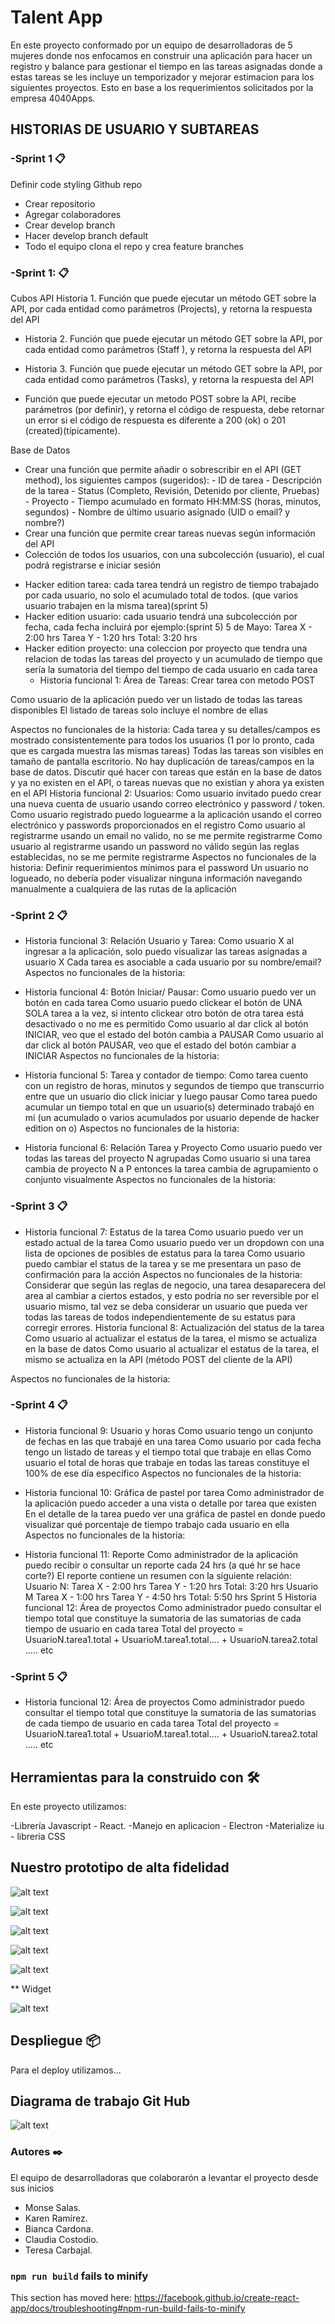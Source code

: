 # Talent App

En este proyecto conformado por un equipo de desarrolladoras de 5 mujeres donde nos enfocamos en construir una aplicación para hacer un registro y balance para gestionar el tiempo en las tareas asignadas donde a estas tareas se les incluye un temporizador y mejorar estimacion para los siguientes proyectos. Esto en base a los requerimientos solicitados por la empresa 4040Apps.

## HISTORIAS DE USUARIO Y SUBTAREAS

### -Sprint 1 📋

Definir code styling
Github repo

- Crear repositorio
- Agregar colaboradores
- Crear develop branch
- Hacer develop branch default
- Todo el equipo clona el repo y crea feature branches

### -Sprint 1: 📋

Cubos API
Historia 1. Función que puede ejecutar un método GET sobre la API, por cada entidad como parámetros (Projects), y retorna la respuesta del API

- Historia 2. Función que puede ejecutar un método GET sobre la API, por cada entidad como parámetros (Staff ), y retorna la respuesta del API

- Historia 3. Función que puede ejecutar un método GET sobre la API, por cada entidad como parámetros (Tasks), y retorna la respuesta del API

* Función que puede ejecutar un metodo POST sobre la API, recibe parámetros (por definir), y retorna el código de respuesta, debe retornar un error si el código de respuesta es diferente a 200 (ok) o 201 (created)(típicamente).

Base de Datos

- Crear una función que permite añadir o sobrescribir en el API (GET method), los siguientes campos (sugeridos): - ID de tarea - Descripción de la tarea - Status (Completo, Revisión, Detenido por cliente, Pruebas) - Proyecto - Tiempo acumulado en formato HH:MM:SS (horas, minutos, segundos) - Nombre de último usuario asignado (UID o email? y nombre?)
- Crear una función que permite crear tareas nuevas según información del API
- Colección de todos los usuarios, con una subcolección (usuario), el cual podrá registrarse e iniciar sesión

* Hacker edition tarea: cada tarea tendrá un registro de tiempo trabajado por cada usuario, no solo el acumulado total de todos. (que varios usuario trabajen en la misma tarea)(sprint 5)
* Hacker edition usuario: cada usuario tendrá una subcolección por fecha, cada fecha incluirá por ejemplo:(sprint 5)
  5 de Mayo:
  Tarea X - 2:00 hrs
  Tarea Y - 1:20 hrs
  Total: 3:20 hrs
* Hacker edition proyecto: una coleccion por proyecto que tendra una relacion de todas las tareas del proyecto y un acumulado de tiempo que sería la sumatoria del tiempo del tiempo de cada usuario en cada tarea
  - Historia funcional 1:
    Área de Tareas:
    Crear tarea con metodo POST

Como usuario de la aplicación puedo ver un listado de todas las tareas disponibles
El listado de tareas solo incluye el nombre de ellas

Aspectos no funcionales de la historia:
Cada tarea y su detalles/campos es mostrado consistentemente para todos los usuarios (1 por lo pronto, cada que es cargada muestra las mismas tareas)
Todas las tareas son visibles en tamaño de pantalla escritorio.
No hay duplicación de tareas/campos en la base de datos.
Discutir qué hacer con tareas que están en la base de datos y ya no existen en el API, o tareas nuevas que no existían y ahora ya existen en el API
Historia funcional 2:
Usuarios:
Como usuario invitado puedo crear una nueva cuenta de usuario usando correo electrónico y password / token.
Como usuario registrado puedo loguearme a la aplicación usando el correo electrónico y passwords proporcionados en el registro
Como usuario al registrarme usando un email no valido, no se me permite registrarme
Como usuario al registrarme usando un password no válido según las reglas establecidas, no se me permite registrarme
Aspectos no funcionales de la historia:
Definir requerimientos mínimos para el password
Un usuario no logueado, no debería poder visualizar ninguna información navegando manualmente a cualquiera de las rutas de la aplicación

### -Sprint 2 📋

- Historia funcional 3:
  Relación Usuario y Tarea:
  Como usuario X al ingresar a la aplicación, solo puedo visualizar las tareas asignadas a usuario X
  Cada tarea es asociable a cada usuario por su nombre/email?
  Aspectos no funcionales de la historia:

- Historia funcional 4:
  Botón Iniciar/ Pausar:
  Como usuario puedo ver un botón en cada tarea
  Como usuario puedo clickear el botón de UNA SOLA tarea a la vez, si intento clickear otro botón de otra tarea está desactivado o no me es permitido
  Como usuario al dar click al botón INICIAR, veo que el estado del botón cambia a PAUSAR
  Como usuario al dar click al botón PAUSAR, veo que el estado del botón cambiar a INICIAR
  Aspectos no funcionales de la historia:

- Historia funcional 5:
  Tarea y contador de tiempo:
  Como tarea cuento con un registro de horas, minutos y segundos de tiempo que transcurrio entre que un usuario dio click iniciar y luego pausar
  Como tarea puedo acumular un tiempo total en que un usuario(s) determinado trabajó en mi (un acumulado o varios acumulados por usuario depende de hacker edition on o)
  Aspectos no funcionales de la historia:

- Historia funcional 6:
  Relación Tarea y Proyecto
  Como usuario puedo ver todas las tareas del proyecto N agrupadas
  Como usuario si una tarea cambia de proyecto N a P entonces la tarea cambia de agrupamiento o conjunto visualmente
  Aspectos no funcionales de la historia:

### -Sprint 3 📋

- Historia funcional 7:
  Estatus de la tarea
  Como usuario puedo ver un estado actual de la tarea
  Como usuario puedo ver un dropdown con una lista de opciones de posibles de estatus para la tarea
  Como usuario puedo cambiar el status de la tarea y se me presentara un paso de confirmación para la acción
  Aspectos no funcionales de la historia:
  Considerar que según las reglas de negocio, una tarea desaparecera del area al cambiar a ciertos estados, y esto podría no ser reversible por el usuario mismo, tal vez se deba considerar un usuario que pueda ver todas las tareas de todos independientemente de su estatus para corregir errores.
  Historia funcional 8:
  Actualización del status de la tarea
  Como usuario al actualizar el estatus de la tarea, el mismo se actualiza en la base de datos
  Como usuario al actualizar el estatus de la tarea, el mismo se actualiza en la API (método POST del cliente de la API)

Aspectos no funcionales de la historia:

### -Sprint 4 📋

- Historia funcional 9:
  Usuario y horas
  Como usuario tengo un conjunto de fechas en las que trabajé en una tarea
  Como usuario por cada fecha tengo un listado de tareas y el tiempo total que trabaje en ellas
  Como usuario el total de horas que trabaje en todas las tareas constituye el 100% de ese día específico
  Aspectos no funcionales de la historia:

- Historia funcional 10:
  Gráfica de pastel por tarea
  Como administrador de la aplicación puedo acceder a una vista o detalle por tarea que existen
  En el detalle de la tarea puedo ver una gráfica de pastel en donde puedo visualizar qué porcentaje de tiempo trabajo cada usuario en ella
  Aspectos no funcionales de la historia:

- Historia funcional 11:
  Reporte
  Como administrador de la aplicación puedo recibir o consultar un reporte cada 24 hrs (a qué hr se hace corte?)
  El reporte contiene un resumen con la siguiente relación:
  Usuario N:
  Tarea X - 2:00 hrs
  Tarea Y - 1:20 hrs
  Total: 3:20 hrs
  Usuario M
  Tarea X - 1:00 hrs
  Tarea Y - 4:50 hrs
  Total: 5:50 hrs
  Sprint 5
  Historia funcional 12:
  Área de proyectos
  Como administrador puedo consultar el tiempo total que constituye la sumatoria de las sumatorias de cada tiempo de usuario en cada tarea
  Total del proyecto = UsuarioN.tarea1.total + UsuarioM.tarea1.total…. + UsuarioN.tarea2.total ….. etc

### -Sprint 5 📋

- Historia funcional 12:
  Área de proyectos
  Como administrador puedo consultar el tiempo total que constituye la sumatoria de las sumatorias de cada tiempo de usuario en cada tarea
  Total del proyecto = UsuarioN.tarea1.total + UsuarioM.tarea1.total…. + UsuarioN.tarea2.total ….. etc

## Herramientas para la construido con 🛠️

En este proyecto utilizamos:

-Librería Javascript - React.
-Manejo en aplicacion - Electron
-Materialize iu - libreria CSS

## Nuestro prototipo de alta fidelidad

![alt text](https://github.com/TeresaC21/TalentApp/blob/develop/img/access.png)

![alt text](https://github.com/TeresaC21/TalentApp/blob/develop/img/home_horizontal.png)

![alt text](https://github.com/TeresaC21/TalentApp/blob/develop/img/home_vertical.png)

![alt text](https://github.com/TeresaC21/TalentApp/blob/develop/img/create_edit_task.png)

![alt text](https://github.com/TeresaC21/TalentApp/blob/develop/img/graphic.png)

\*\* Widget

![alt text](https://github.com/TeresaC21/TalentApp/blob/develop/img/widget.png)

## Despliegue 📦

Para el deploy utilizamos...

## Diagrama de trabajo Git Hub

![alt text]()

### Autores ✒️

El equipo de desarrolladoras que colaborarón a levantar el proyecto desde sus inicios

- Monse Salas.
- Karen Ramírez.
- Bianca Cardona.
- Claudia Costodio.
- Teresa Carbajal.

### `npm run build` fails to minify

This section has moved here: https://facebook.github.io/create-react-app/docs/troubleshooting#npm-run-build-fails-to-minify
